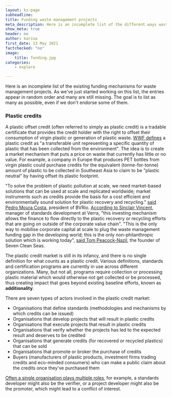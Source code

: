 ```yaml
---
layout: kz-page
subheadline:
title: Funding waste management projects
meta_description: Here is an incomplete list of the different ways waste management projects can be funded. As we've just started working on this list, the entries appear in random order and many are still missing. The goal is to list as many existing funding mechanisms as possible, even if we don't endorse some of them.
show_meta: true
header: no
author: karina
first_date: 13 May 2021
factchecked: "no"
image:
    title: funding.jpg
categories:
    - explore

---
```


Here is an incomplete list of the existing funding mechanisms for waste management projects. 
As we've just started working on this list, the entries appear in random order and many are still missing.
The goal is to list as many as possible, even if we don't endorse some of them.


### <a name="plastic-credits"></a> Plastic credits

A plastic offset credit (often referred to simply as plastic credit) is a tradable certificate that provides the credit holder with the right to offset their consumption of virgin plastic or generation of plastic waste.
[WWF defines][1] a plastic credit as "a transferable unit representing a specific quantity of plastic that has been collected from the environment".
The idea is to create a market mechanism that puts a price on waste that currently has little or no value.
For example, a company in Europe that produces PET bottles from virgin plastic could purchase credits for the equivalent (tonne-for-tonne) amount of plastic to be collected in Southeast Asia to claim to be "plastic neutral" by having offset its plastic footprint.

"To solve the problem of plastic pollution at scale, we need market-based solutions that can be used at scale and replicated worldwide; market instruments such as credits provide the basis for a cost efficient and environmentally sound solution for plastic recovery and recycling." [said Pedro Moura Costa][2], president of BVRio.
[According to Sinclair Vincent][3], manager of standards development at Verra, "this investing mechanism allows the finance to flow directly to the plastic recovery or recycling efforts that are going on outside of the corporate value chain". "This is the only way to mobilise corporate capital at scale to plug the waste management funding gap in the developing world; this is the only non-philanthropic solution which is working today", [said Tom Peacock-Nazil][4], the founder of Seven Clean Seas.

The plastic credit market is still in its infancy, and there is no single definition for what counts as a plastic credit. 
Various definitions, standards and certification programs are currently in use across different organizations.
Many, but not all, programs require collection or processing plastic material which would otherwise not get collected or be processed, thus creating impact that goes beyond existing baseline efforts, known as **additionality**.

There are seven types of actors involved in the plastic credit market: 
* Organisations that define standards (methodologies and mechanisms by which credits can be issued)
* Organisations that develop projects that will result in plastic credits
* Organisations that execute projects that result in plastic credits
* Organisations that verify whether the projects has led to the expected result and deserves to be credited
* Organisations that generate credits (for recovered or recycled plastics) that can be sold
* Organisations that promote or broker the purchase of credits
* Buyers (manufacturers of plastic products, investment firms trading credits and eco-minded consumers) who can make a public claim about the credits once they've purchased them

[Often a single organisation plays multiple roles][5], for example, a standards developer might also be the verifier, or a project developer might also be the promoter, which might lead to a conflict of interest.



[1]: https://c402277.ssl.cf1.rackcdn.com/publications/1429/files/original/newWWF_Position_on_Plastic_Crediting_and_Plastic_Neutrality_.pdf?1611957221
[2]: https://www.southpole.com/news/new-plastic-waste-initiative-3r
[3]: https://www.wastedive.com/news/plastic-waste-reduction-standard-verra-epr/582950/
[4]: https://www.eco-business.com/news/whats-wrong-with-plastic-credit-and-offset-schemes/
[5]: https://d5f869f1-4310-4939-88bb-9d398556b445.filesusr.com/ugd/77554d_eff5a760596a456a9e565ec52bc687ba.pdf
